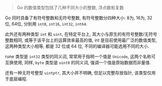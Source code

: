 > Go 的数值类型包括了几种不同大小的整数, 浮点数和复数

Go 同时具备了有符号整数和无符号整数, 有符号整数分四种大小: 8为, 16为, 32位, 64位, 分别用 `int8`, `int16`, `int32`, `int64`.

此外还有两种类型 `int` 和 `uint`, 在特定平台上, 其大小与原生的有符号整数/无符号整数相同, 或等于该平台上的运算效率最高的值, int 是目前使用最广泛的数值类型, 这两种类型大小相等, 都是 32 位或 64 位, 不同的编译器可能选用不同的大小.

rune 类型是 `int32` 类型的同义词, 常常用于指明一个值是 `Unicode`, 这两个名称可互换使用, 同样, `byte` 类型是 `uint8` 的同义词, 强调一个值是原始数据而非量值.

还有一种无符号整型 `uintptr`, 其大小并不明确, 但足以完整存放指针, 该类型仅用于底层编程.

